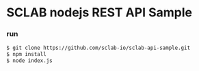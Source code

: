 SCLAB nodejs REST API Sample
============================

### run
```bash
$ git clone https://github.com/sclab-io/sclab-api-sample.git
$ npm install
$ node index.js
```
